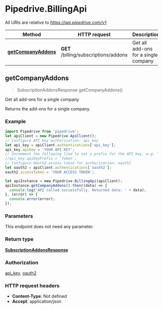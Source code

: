 # Pipedrive.BillingApi

All URIs are relative to *https://api.pipedrive.com/v1*

Method | HTTP request | Description
------------- | ------------- | -------------
[**getCompanyAddons**](BillingApi.md#getCompanyAddons) | **GET** /billing/subscriptions/addons | Get all add-ons for a single company



## getCompanyAddons

> SubscriptionAddonsResponse getCompanyAddons()

Get all add-ons for a single company

Returns the add-ons for a single company.

### Example

```javascript
import Pipedrive from 'pipedrive';
let apiClient = new Pipedrive.ApiClient();
// Configure API key authorization: api_key
let api_key = apiClient.authentications['api_key'];
api_key.apiKey = 'YOUR API KEY';
// Uncomment the following line to set a prefix for the API key, e.g. "Token" (defaults to null)
//api_key.apiKeyPrefix = 'Token';
// Configure OAuth2 access token for authorization: oauth2
let oauth2 = apiClient.authentications['oauth2'];
oauth2.accessToken = 'YOUR ACCESS TOKEN';

let apiInstance = new Pipedrive.BillingApi(apiClient);
apiInstance.getCompanyAddons().then((data) => {
  console.log('API called successfully. Returned data: ' + data);
}, (error) => {
  console.error(error);
});

```

### Parameters

This endpoint does not need any parameter.

### Return type

[**SubscriptionAddonsResponse**](SubscriptionAddonsResponse.md)

### Authorization

[api_key](../README.md#api_key), [oauth2](../README.md#oauth2)

### HTTP request headers

- **Content-Type**: Not defined
- **Accept**: application/json

